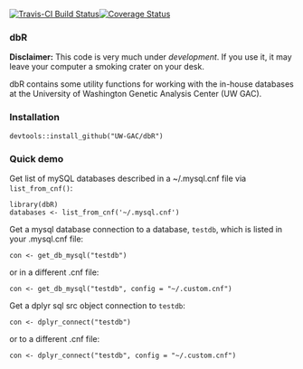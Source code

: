 
[![Travis-CI Build Status](https://travis-ci.org/UW-GAC/dbR.svg?branch=develop)](https://travis-ci.org/UW-GAC/dbR)[![Coverage Status](https://coveralls.io/repos/github/UW-GAC/wgsadbworkr/badge.svg?branch=master)](https://coveralls.io/github/UW-GAC/wgsadbworkr?branch=master)

### dbR

**Disclaimer:** This code is very much under *development*. If you use it, it may leave your computer a smoking crater on your desk.

dbR contains some utility functions for working with the in-house databases at the University of Washington Genetic Analysis Center (UW GAC).

### Installation

``` {.r}
devtools::install_github("UW-GAC/dbR")
```

### Quick demo

Get list of mySQL databases described in a \~/.mysql.cnf file via `list_from_cnf()`:

``` {.r}
library(dbR)
databases <- list_from_cnf('~/.mysql.cnf')
```

Get a mysql database connection to a database, `testdb`, which is listed in your .mysql.cnf file:

``` {.r}
con <- get_db_mysql("testdb")
```

or in a different .cnf file:

``` {.r}
con <- get_db_mysql("testdb", config = "~/.custom.cnf")
```

Get a dplyr sql src object connection to `testdb`:

``` {.r}
con <- dplyr_connect("testdb")
```

or to a different .cnf file:

``` {.r}
con <- dplyr_connect("testdb", config = "~/.custom.cnf")
```
